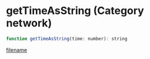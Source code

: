 # getTimeAsString (Category network)

```js
function getTimeAsString(time: number): string
```

[filename](getTimeAsString_m.md ':include')